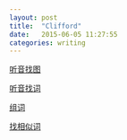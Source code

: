 ```yaml
---
layout: post
title:  "Clifford"
date:   2015-06-05 11:27:55
categories: writing
---
```


[听音找图](http://teacher.scholastic.com/clifford1/flash/phonics/index.htm)   

[听音找词](http://teacher.scholastic.com/clifford1/flash/confusable/index.htm)            

[组词](http://teacher.scholastic.com/clifford1/flash/vowels/index.htm)

[找相似词](http://teacher.scholastic.com/clifford1/flash/concentration/index.htm)


